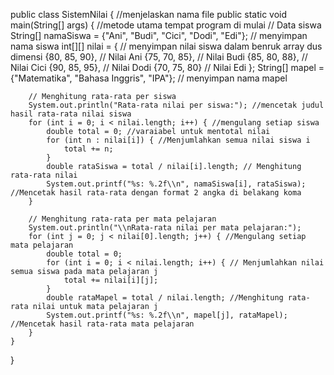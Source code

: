 public class SistemNilai { //menjelaskan nama file
    public static void main(String[] args) { //metode utama tempat program di mulai
        // Data siswa
        String[] namaSiswa = {"Ani", "Budi", "Cici", "Dodi", "Edi"}; // menyimpan nama siswa
        int[][] nilai = { // menyimpan nilai siswa dalam benruk array dus dimensi
            {80, 85, 90}, // Nilai Ani
            {75, 70, 85}, // Nilai Budi
            {85, 80, 88}, // Nilai Cici
            {90, 85, 95}, // Nilai Dodi
            {70, 75, 80}  // Nilai Edi
        };
        String[] mapel = {"Matematika", "Bahasa Inggris", "IPA"}; // menyimpan nama mapel

        // Menghitung rata-rata per siswa
        System.out.println("Rata-rata nilai per siswa:"); //mencetak judul hasil rata-rata nilai siswa
        for (int i = 0; i < nilai.length; i++) { //mengulang setiap siswa
            double total = 0; //varaiabel untuk mentotal nilai
            for (int n : nilai[i]) { //Menjumlahkan semua nilai siswa i
                total += n; 
            }
            double rataSiswa = total / nilai[i].length; // Menghitung rata-rata nilai
            System.out.printf("%s: %.2f\\n", namaSiswa[i], rataSiswa); //Mencetak hasil rata-rata dengan format 2 angka di belakang koma
        }

        // Menghitung rata-rata per mata pelajaran
        System.out.println("\\nRata-rata nilai per mata pelajaran:");
        for (int j = 0; j < nilai[0].length; j++) { //Mengulang setiap mata pelajaran
            double total = 0;
            for (int i = 0; i < nilai.length; i++) { // Menjumlahkan nilai semua siswa pada mata pelajaran j
                total += nilai[i][j];
            }
            double rataMapel = total / nilai.length; //Menghitung rata-rata nilai untuk mata pelajaran j
            System.out.printf("%s: %.2f\\n", mapel[j], rataMapel); //Mencetak hasil rata-rata mata pelajaran
        }
    }
}
